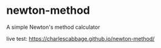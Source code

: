 # newton-method
A simple Newton's method calculator

live test: https://charlescabbage.github.io/newton-method/
